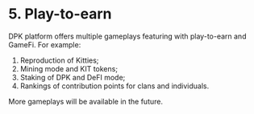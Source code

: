 # 5. Play-to-earn

DPK platform offers multiple gameplays featuring with play-to-earn and GameFi. For example:

1. Reproduction of Kitties;
2. Mining mode and KIT tokens;
3. Staking of DPK and DeFI mode;
4. Rankings of contribution points for clans and individuals.

More gameplays will be available in the future.
